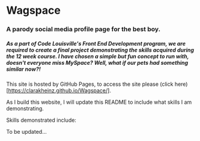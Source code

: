 # Wagspace
### A parody social media profile page for the best boy.

##### As a part of Code Louisville's Front End Development program, we are required to create a final project demonstrating the skills acquired during the 12 week course. I have chosen a simple but fun concept to run with, doesn't everyone miss MySpace? Well, what if our pets had something similar now?!

This site is hosted by GitHub Pages, to access the site please (click here)[https://clarakheinz.github.io/Wagspace/].

As I build this website, I will update this README to include what skills I am demonstrating.

Skills demonstrated include:

To be updated...
